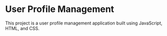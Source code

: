 # User Profile Management

This project is a user profile management application built using JavaScript, HTML, and CSS.
